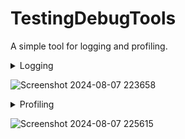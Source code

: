 # TestingDebugTools
A simple tool for logging and profiling.

<details>
<summary>Logging </summary>


### Setup
```cpp
#define TDT_DEBUG_ENABLED 1
#define TDT_PRINT_WITH_STD_COUT 1
#include "T_DEBUG_TOOLS/Logger.h"

int main()
{
  TDT_LOG("Hello World");
  return 0;
}
```

## Usage

LOG
```cpp
TDT_LOG("Message");

(HH:MM:SS) LOG: Message
```
WARN
```cpp
TDT_WARN("Message") 

filename.ext:linenumber: WARNING
  | Message
```

ERROR
```cpp
TDT_ERROR("Message")

filename.ext:linenumber: ERROR
  | Message
```

ASSERTION
```cpp
TDT_ASSERT(false, "Message")

Assertion failed: (("Message"), false), file filename.extention, line linenumber
```
</details>

![Screenshot 2024-08-07 223658](https://github.com/user-attachments/assets/64202724-e444-4628-b29f-84ce63563dc2)


<details>
<summary> Profiling </summary>
  


To profile a function call TDT_PROFILER_PROFILE_SCOPE() at the beginning of the scope. Each call to TDT_PROFILER_PROFILE_SCOPE() pushes to the Proflier Collector Stack. When the last stack data is poped the Profiler Collector will print stats sorted by total runtime.

```cpp
void Func()
{
  TDT_PROFILER_PROFILE_SCOPE();
  //Rest of Func
}
```

Output
```txt
(HH:MM:SS) LOG: void Func(): 1000.000000ms
```
</details>

![Screenshot 2024-08-07 225615](https://github.com/user-attachments/assets/cffff850-2d83-4c90-b2e1-9be52e5517ac)
